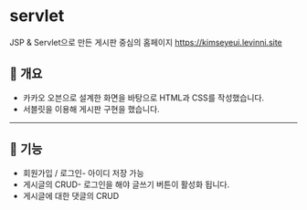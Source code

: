 # servlet
JSP &amp; Servlet으로 만든 게시판 중심의 홈페이지
https://kimseyeui.levinni.site

## 🍎 개요

- 카카오 오븐으로 설계한 화면을 바탕으로 HTML과 CSS를 작성했습니다.
- 서블릿을 이용해 게시판 구현을 했습니다.

---

## 🍍 기능

- 회원가입 / 로그인- 아이디 저장 가능
- 게시글의 CRUD- 로그인을 해야 글쓰기 버튼이 활성화 됩니다.
- 게시글에 대한 댓글의 CRUD

